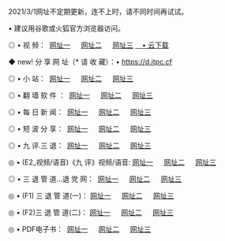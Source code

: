 <p>2021/3/1网址不定期更新，连不上时，请不同时间再试试。
<p>• 建议用谷歌或火狐官方浏览器访问。
<p>◎ • 视 频： 
<a href="http://puy.hdfmradio.com/" target="_blank">网址一</a> 　 
<a href="http://pti.hdfmradio.com/" target="_blank">网址二</a> 　 
<a href="http://pti.hdfmradio.com/b.html" target="_blank">网址三</a>
<a href="https://yadi.sk/d/d0sUeAOpal3njw" target="_blank">　• 云下载 </a></p>
<p>◆ new! 分 享 网 址（* 请 收 藏）：• <a href="http://prx.hdfmradio.com/a.html">https://d.itpc.cf</a></p>

<p>◎ • 小 站：  
<a href="http://puy.hdfmradio.com/f.html" target="_blank">网址一</a> 　 
<a href="http://pti.hdfmradio.com/h.html" target="_blank">网址二</a> 　 
<a href="http://pti.hdfmradio.com/k/" target="_blank">网址三</a></p>
<p>◎ • 翻 墙 软 件 ：  
<a href="http://puy.hdfmradio.com/ff/" target="_blank">网址一</a> 　 
<a href="http://pti.hdfmradio.com/s/read/a1_nd.html" target="_blank">网址二</a> 　 
<a href="http://pti.hdfmradio.com/ff/index.html" target="_blank">网址三</a></p>
<p>◎ • 每 日 新 闻：  
<a href="http://puy.hdfmradio.com/day/" target="_blank">网址一</a> 　 
<a href="http://pti.hdfmradio.com/day/" target="_blank">网址二</a> 　 
<a href="http://pti.hdfmradio.com/day/index.html" target="_blank">网址三</a></p>
<p>◎ • 短 波 分 享：  
<a href="http://puy.hdfmradio.com/h/" target="_blank">网址一</a> 　 
<a href="http://pti.hdfmradio.com/h/" target="_blank">网址二</a> 　 
<a href="http://pti.hdfmradio.com/h/index.html" target="_blank">网址三</a></p>
<p>◎ • 九 评.三 退：  
<a href="http://puy.hdfmradio.com/t/" target="_blank">网址一</a> 　 
<a href="http://pti.hdfmradio.com/v2/index.html" target="_blank">网址二</a> 　 
<a href="http://pti.hdfmradio.com/tt/index.html" target="_blank">网址三</a> 　</p>
<p>◎ • (E2_视频/语音)《九 评》视频/语音: 
<a href="http://pti.hdfmradio.com/7738.html" target="_blank">网址一</a> 　 
<a href="http://pti.hdfmradio.com/7614.html" target="_blank">网址二</a> 　 
<a href="http://pti.hdfmradio.com/7633.html" target="_blank">网址三</a></p>
<p>◎ • 三 退 管 道...退 党 网：  
<a href="http://puy.hdfmradio.com/go/td1.html" target="_blank">网址一</a> 　 
<a href="http://pti.hdfmradio.com/go/td2.html" target="_blank">网址二</a> 　 
<a href="http://pti.hdfmradio.com/go/td3.html" target="_blank">网址三</a></p>
<p>◎ • (F1) 三 退 管 道(一)： 
<a href="http://puy.hdfmradio.com/dd/" target="_blank">网址一</a> 　 
<a href="http://pti.hdfmradio.com/s/read/a1_tdx.html" target="_blank">网址二</a> 　 
<a href="http://pti.hdfmradio.com/dd/" target="_blank">网址三</a></p>
<p>◎ • (F2)三 退 管 道(二)： 
<a href="http://pti.hdfmradio.com/d/" target="_blank">网址一</a> 　 
<a href="http://puy.hdfmradio.com/d/index.html" target="_blank">网址二</a> 　 
<a href="http://pti.hdfmradio.com/d/" target="_blank">网址三</a></p>
<p>◎ • PDF电子书：  
<a href="http://puy.hdfmradio.com/p/" target="_blank">网址一</a> 　 
<a href="http://pti.hdfmradio.com/p/index.html" target="_blank">网址二</a> 　 
<a href="http://pti.hdfmradio.com/p/" target="_blank">网址三</a></p>
